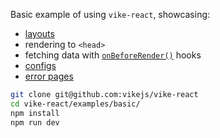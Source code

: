 Basic example of using `vike-react`, showcasing:

* [layouts](https://vike.dev/layouts)
* rendering to `<head>`
* fetching data with [`onBeforeRender()`](https://vike.dev/onBeforeRender) hooks
* [configs](https://vike.dev/config)
* [error pages](https://vike.dev/error-page)

```bash
git clone git@github.com:vikejs/vike-react
cd vike-react/examples/basic/
npm install
npm run dev
```

